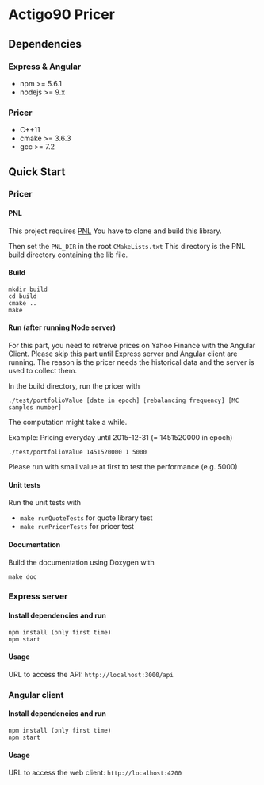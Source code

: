 # Actigo90 Pricer

## Dependencies

### Express & Angular

- npm >= 5.6.1
- nodejs >= 9.x

### Pricer

- C++11
- cmake >= 3.6.3
- gcc >= 7.2

## Quick Start

### Pricer

#### PNL

This project requires [PNL](https://github.com/pnlnum/pnl)
You have to clone and build this library.

Then set the `PNL_DIR` in the root `CMakeLists.txt`
This directory is the PNL build directory containing the lib file.

#### Build

```
mkdir build
cd build
cmake ..
make
```

#### Run (after running Node server)

For this part, you need to retreive prices on Yahoo Finance with the Angular
Client. Please skip this part until Express server and Angular client are
running. The reason is the pricer needs the historical data and the server is
used to collect them.

In the build directory, run the pricer with
```
./test/portfolioValue [date in epoch] [rebalancing frequency] [MC samples number]
```
The computation might take a while.

Example: Pricing everyday until 2015-12-31 (= 1451520000 in epoch)
```
./test/portfolioValue 1451520000 1 5000
```
Please run with small value at first to test the performance (e.g. 5000)

#### Unit tests

Run the unit tests with
- `make runQuoteTests` for quote library test
- `make runPricerTests` for pricer test

#### Documentation

Build the documentation using Doxygen with
```
make doc
```

### Express server

#### Install dependencies and run

```
npm install (only first time)
npm start
```

#### Usage

URL to access the API: `http://localhost:3000/api`

### Angular client

#### Install dependencies and run

```
npm install (only first time)
npm start
```

#### Usage

URL to access the web client: `http://localhost:4200`
